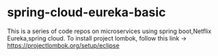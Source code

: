 # spring-cloud-eureka-basic
This is a series of code repos on microservices using spring boot,Netflix Eureka,spring cloud.
To install project lombok, follow this link -> https://projectlombok.org/setup/eclipse
